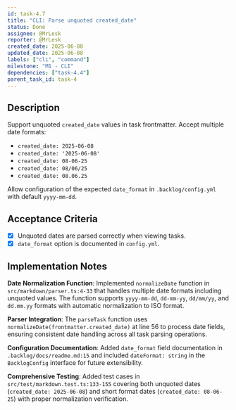 ```yaml
---
id: task-4.7
title: "CLI: Parse unquoted created_date"
status: Done
assignee: @MrLesk
reporter: @MrLesk
created_date: 2025-06-08
updated_date: 2025-06-08
labels: ["cli", "command"]
milestone: "M1 - CLI"
dependencies: ["task-4.4"]
parent_task_id: task-4
---
```


## Description

Support unquoted `created_date` values in task frontmatter. Accept multiple date formats:

- `created_date: 2025-06-08`
- `created_date: '2025-06-08'`
- `created_date: 08-06-25`
- `created_date: 08/06/25`
- `created_date: 08.06.25`

Allow configuration of the expected `date_format` in `.backlog/config.yml` with default `yyyy-mm-dd`.

## Acceptance Criteria

- [x] Unquoted dates are parsed correctly when viewing tasks.
- [x] `date_format` option is documented in `config.yml`.

## Implementation Notes

**Date Normalization Function**: Implemented `normalizeDate` function in `src/markdown/parser.ts:4-33` that handles multiple date formats including unquoted values. The function supports `yyyy-mm-dd`, `dd-mm-yy`, `dd/mm/yy`, and `dd.mm.yy` formats with automatic normalization to ISO format.

**Parser Integration**: The `parseTask` function uses `normalizeDate(frontmatter.created_date)` at line 56 to process date fields, ensuring consistent date handling across all task parsing operations.

**Configuration Documentation**: Added `date_format` field documentation in `.backlog/docs/readme.md:15` and included `dateFormat: string` in the `BacklogConfig` interface for future extensibility.

**Comprehensive Testing**: Added test cases in `src/test/markdown.test.ts:133-155` covering both unquoted dates (`created_date: 2025-06-08`) and short format dates (`created_date: 08-06-25`) with proper normalization verification.
